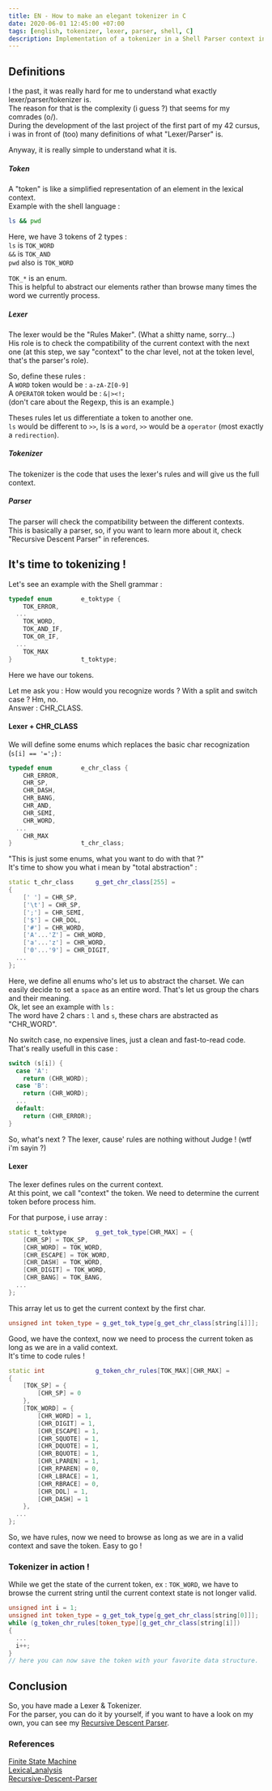 ```yaml
---
title: EN - How to make an elegant tokenizer in C
date: 2020-06-01 12:45:00 +07:00
tags: [english, tokenizer, lexer, parser, shell, C]
description: Implementation of a tokenizer in a Shell Parser context in C.
---
```


## Definitions

I the past, it was really hard for me to understand what exactly lexer/parser/tokenizer is.  
The reason for that is the complexity (i guess ?) that seems for my comrades (o/).  
During the development of the last project of the first part of my 42 cursus, i was in front of (too) many definitions of what "Lexer/Parser" is.

Anyway, it is really simple to understand what it is.
##### Token

A "token" is like a simplified representation of an element in the lexical context.  
Example with the shell language :
```bash
ls && pwd
```

Here, we have 3 tokens of 2 types :  
`ls` is `TOK_WORD`  
`&&` is `TOK_AND`  
`pwd` also is `TOK_WORD`  

`TOK_*` is an enum.  
This is helpful to abstract our elements rather than browse many times the word we currently process.
##### Lexer

The lexer would be the "Rules Maker". (What a shitty name, sorry...)  
His role is to check the compatibility of the current context with the next one (at this step, we say "context" to the char level, not at the token level, that's the parser's role).

So, define these rules :  
A `WORD` token would be : `a-zA-Z[0-9]`  
A `OPERATOR` token would be : `&|><!;`  
(don't care about the Regexp, this is an example.)

Theses rules let us differentiate a token to another one.  
`ls` would be different to `>>`, ls is a `word`, `>>` would be a `operator` (most exactly a `redirection`).
##### Tokenizer

The tokenizer is the code that uses the lexer's rules and will give us the full context.
##### Parser

The parser will check the compatibility between the different contexts.  
This is basically a parser, so, if you want to learn more about it, check "Recursive Descent Parser" in references.
## It's time to tokenizing !

Let's see an example with the Shell grammar :  
```cpp
typedef enum		e_toktype {
	TOK_ERROR,
  ...
	TOK_WORD,
	TOK_AND_IF,
	TOK_OR_IF,
  ...
	TOK_MAX
}					t_toktype;
```
Here we have our tokens.

Let me ask you : How would you recognize words ? With a split and switch case ? Hm, no.  
Answer : CHR_CLASS.
#### Lexer + CHR_CLASS

We will define some enums which replaces the basic char recognization (`s[i] == '=';`) :  
```cpp
typedef enum		e_chr_class {
	CHR_ERROR,
	CHR_SP,
	CHR_DASH,
	CHR_BANG,
	CHR_AND,
	CHR_SEMI,
	CHR_WORD,
  ...
	CHR_MAX
}					t_chr_class;
```

"This is just some enums, what you want to do with that ?"  
It's time to show you what i mean by "total abstraction" :  
```cpp
static t_chr_class		g_get_chr_class[255] =
{
	[' '] = CHR_SP,
	['\t'] = CHR_SP,
	[';'] = CHR_SEMI,
	['$'] = CHR_DOL,
	['#'] = CHR_WORD,
	['A'...'Z'] = CHR_WORD,
	['a'...'z'] = CHR_WORD,
	['0'...'9'] = CHR_DIGIT,
  ...
};
```

Here, we define all enums who's let us to abstract the charset. We can easily decide to set a `space` as an entire word. That's let us group the chars and their meaning.  
Ok, let see an example with `ls` :  
The word have 2 chars : `l` and `s`, these chars are abstracted as "CHR_WORD".

No switch case, no expensive lines, just a clean and fast-to-read code.  
That's really usefull in this case :
```cpp
switch (s[i]) {
  case 'A':
    return (CHR_WORD);
  case 'B':
    return (CHR_WORD);
  ...
  default:
    return (CHR_ERROR);
}
```
So, what's next ? The lexer, cause' rules are nothing without Judge ! (wtf i'm sayin ?)
#### Lexer

The lexer defines rules on the current context.  
At this point, we call "context" the token. We need to determine the current token before process him.  

For that purpose, i use array :  
```cpp
static t_toktype		g_get_tok_type[CHR_MAX] = {
	[CHR_SP] = TOK_SP,
	[CHR_WORD] = TOK_WORD,
	[CHR_ESCAPE] = TOK_WORD,
	[CHR_DASH] = TOK_WORD,
	[CHR_DIGIT] = TOK_WORD,
	[CHR_BANG] = TOK_BANG,
  ...
};
```

This array let us to get the current context by the first char.  
```cpp
unsigned int token_type = g_get_tok_type[g_get_chr_class[string[i]]];
```

Good, we have the context, now we need to process the current token as long as we are in a valid context.  
It's time to code rules !
```cpp
static int				g_token_chr_rules[TOK_MAX][CHR_MAX] =
{
	[TOK_SP] = {
		[CHR_SP] = 0
	},
	[TOK_WORD] = {
		[CHR_WORD] = 1,
		[CHR_DIGIT] = 1,
		[CHR_ESCAPE] = 1,
		[CHR_SQUOTE] = 1,
		[CHR_DQUOTE] = 1,
		[CHR_BQUOTE] = 1,
		[CHR_LPAREN] = 1,
		[CHR_RPAREN] = 0,
		[CHR_LBRACE] = 1,
		[CHR_RBRACE] = 0,
		[CHR_DOL] = 1,
		[CHR_DASH] = 1
	},
  ...
};
```
So, we have rules, now we need to browse as long as we are in a valid context and save the token. Easy to go !
### Tokenizer in action !

While we get the state of the current token, ex : `TOK_WORD`, we have to browse the current string until the current context state is not longer valid.  
```cpp
unsigned int i = 1;
unsigned int token_type = g_get_tok_type[g_get_chr_class[string[0]]];
while (g_token_chr_rules[token_type][g_get_chr_class[string[i]])
{
  ...
  i++;  
}
// here you can now save the token with your favorite data structure.
```
## Conclusion

So, you have made a Lexer & Tokenizer.  
For the parser, you can do it by yourself, if you want to have a look on my own, you can see my [Recursive Descent Parser](https://github.com/ix-56h/Recursive-Descent-Parser).
### References

[Finite State Machine](https://en.wikipedia.org/wiki/Finite-state_machine)  
[Lexical_analysis](https://en.wikipedia.org/wiki/Lexical_analysis)  
[Recursive-Descent-Parser](https://github.com/ix-56h/Recursive-Descent-Parser)  
